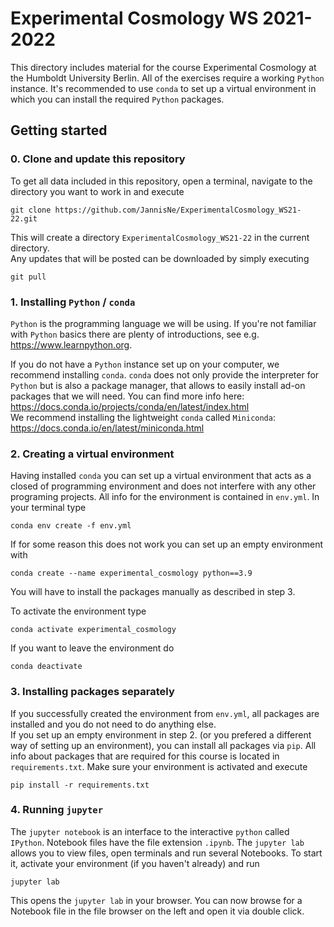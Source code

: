 # Experimental Cosmology WS 2021-2022


This directory includes material for the course Experimental Cosmology at the Humboldt University Berlin.
All of the exercises require a working `Python` instance. It's recommended to use `conda` to set up a virtual 
environment in which you can install the required `Python` packages.

## Getting started

### 0. Clone and update this repository

To get all data included in this repository, open a terminal, navigate to the directory you want to work in and execute
```
git clone https://github.com/JannisNe/ExperimentalCosmology_WS21-22.git
```

This will create a directory `ExperimentalCosmology_WS21-22` in the current directory. \
Any updates that will be posted can be downloaded by simply executing
```
git pull
```

### 1. Installing `Python` / `conda`
`Python` is the programming language we will be using. If you're not familiar with `Python` basics there are plenty 
of introductions, see e.g. https://www.learnpython.org.

If you do not have a `Python` instance set up on your computer, we recommend installing `conda`. `conda` does not only 
provide the interpreter for `Python` but is also a package manager, that allows to easily install ad-on packages that 
we will need. You can find more info here: https://docs.conda.io/projects/conda/en/latest/index.html \
We recommend installing the lightweight `conda` called `Miniconda`: https://docs.conda.io/en/latest/miniconda.html


### 2. Creating a virtual environment
Having installed `conda` you can set up a virtual environment that acts as a closed of programming environment and does 
not interfere with any other programing projects. All info for the environment is contained in `env.yml`. 
In your terminal type
```
conda env create -f env.yml
```

If for some reason this does not work you can set up an empty environment with
```
conda create --name experimental_cosmology python==3.9
```
You will have to install the packages manually as described in step 3.

To activate the environment type
```
conda activate experimental_cosmology
```
If you want to leave the environment do
```
conda deactivate
```


### 3. Installing packages separately

If you successfully created the environment from `env.yml`, all packages are installed and you do not need to do 
anything else. \
If you set up an empty environment in step 2. (or you prefered a different way of setting up an environment), 
you can install all packages via `pip`.
All info about packages that are required for this course is located in `requirements.txt`. 
Make sure your environment is activated and execute
```
pip install -r requirements.txt
```


### 4. Running `jupyter`

The `jupyter notebook` is an interface to the interactive `python` called `IPython`. 
Notebook files have the file extension `.ipynb`. The `jupyter lab` allows you to view files, open terminals and 
run several Notebooks. To start it, activate your environment (if you haven't already) and run
```
jupyter lab
```

This opens the `jupyter lab` in your browser. You can now browse for a Notebook file in the file browser on the left
and open it via double click.